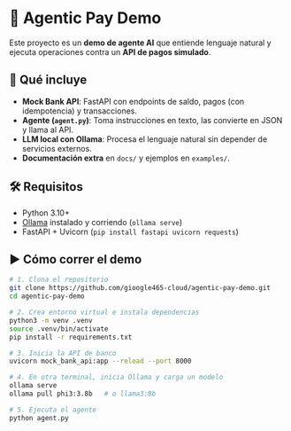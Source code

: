# 🧠 Agentic Pay Demo

Este proyecto es un **demo de agente AI** que entiende lenguaje natural y ejecuta operaciones contra un **API de pagos simulado**.

## 🚀 Qué incluye

- **Mock Bank API**: FastAPI con endpoints de saldo, pagos (con idempotencia) y transacciones.
- **Agente (`agent.py`)**: Toma instrucciones en texto, las convierte en JSON y llama al API.
- **LLM local con Ollama**: Procesa el lenguaje natural sin depender de servicios externos.
- **Documentación extra** en `docs/` y ejemplos en `examples/`.

## 🛠️ Requisitos

- Python 3.10+
- [Ollama](https://ollama.ai) instalado y corriendo (`ollama serve`)
- FastAPI + Uvicorn (`pip install fastapi uvicorn requests`)

## ▶️ Cómo correr el demo

```bash
# 1. Clona el repositorio
git clone https://github.com/gioogle465-cloud/agentic-pay-demo.git
cd agentic-pay-demo

# 2. Crea entorno virtual e instala dependencias
python3 -m venv .venv
source .venv/bin/activate
pip install -r requirements.txt

# 3. Inicia la API de banco
uvicorn mock_bank_api:app --reload --port 8000

# 4. En otra terminal, inicia Ollama y carga un modelo
ollama serve
ollama pull phi3:3.8b   # o llama3:8b

# 5. Ejecuta el agente
python agent.py
```

